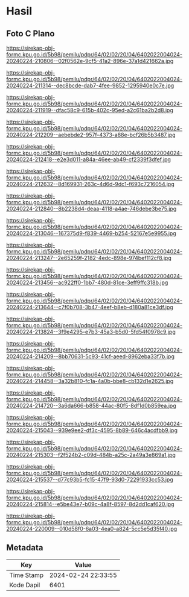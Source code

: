 # Hasil

## Foto C Plano

https://sirekap-obj-formc.kpu.go.id/5b98/pemilu/pdpr/64/02/02/20/04/6402022004024-20240224-210806--02f0562e-9cf5-41a2-896e-37a1d421662a.jpg

https://sirekap-obj-formc.kpu.go.id/5b98/pemilu/pdpr/64/02/02/20/04/6402022004024-20240224-211314--dec8bcde-dab7-4fee-9852-1295940e0c7e.jpg

https://sirekap-obj-formc.kpu.go.id/5b98/pemilu/pdpr/64/02/02/20/04/6402022004024-20240224-211919--dfac58c9-615b-402c-95ed-a2c61ba2b2d8.jpg

https://sirekap-obj-formc.kpu.go.id/5b98/pemilu/pdpr/64/02/02/20/04/6402022004024-20240224-212209--aebebde2-957f-4373-a88e-bcf26b5b3487.jpg

https://sirekap-obj-formc.kpu.go.id/5b98/pemilu/pdpr/64/02/02/20/04/6402022004024-20240224-212418--e2e3d011-a84a-46ee-ab49-cf2339f3dfef.jpg

https://sirekap-obj-formc.kpu.go.id/5b98/pemilu/pdpr/64/02/02/20/04/6402022004024-20240224-212632--8d169931-263c-4d6d-9dc1-f693c7216054.jpg

https://sirekap-obj-formc.kpu.go.id/5b98/pemilu/pdpr/64/02/02/20/04/6402022004024-20240224-212840--8b2238d4-deaa-4118-a4ae-746debe3be75.jpg

https://sirekap-obj-formc.kpu.go.id/5b98/pemilu/pdpr/64/02/02/20/04/6402022004024-20240224-213046--167375d9-f839-4469-b254-52167e5e9955.jpg

https://sirekap-obj-formc.kpu.go.id/5b98/pemilu/pdpr/64/02/02/20/04/6402022004024-20240224-213247--2e65259f-2182-4edc-898e-974bef112cf8.jpg

https://sirekap-obj-formc.kpu.go.id/5b98/pemilu/pdpr/64/02/02/20/04/6402022004024-20240224-213456--ac922ff0-1bb7-480d-81ce-3eff9ffc318b.jpg

https://sirekap-obj-formc.kpu.go.id/5b98/pemilu/pdpr/64/02/02/20/04/6402022004024-20240224-213644--c7f0b708-3b47-4eef-b8eb-d180a81ce3df.jpg

https://sirekap-obj-formc.kpu.go.id/5b98/pemilu/pdpr/64/02/02/20/04/6402022004024-20240224-213824--3f9e4295-e7b3-45a3-b5d0-5fd54f0978c9.jpg

https://sirekap-obj-formc.kpu.go.id/5b98/pemilu/pdpr/64/02/02/20/04/6402022004024-20240224-214209--8bb70631-5c93-41cf-aeed-8962eba33f7b.jpg

https://sirekap-obj-formc.kpu.go.id/5b98/pemilu/pdpr/64/02/02/20/04/6402022004024-20240224-214458--3a32b810-fc1a-4a0b-bbe8-cb132d1e2625.jpg

https://sirekap-obj-formc.kpu.go.id/5b98/pemilu/pdpr/64/02/02/20/04/6402022004024-20240224-214720--3a6da666-b858-44ac-80f5-8df1d0b859ea.jpg

https://sirekap-obj-formc.kpu.go.id/5b98/pemilu/pdpr/64/02/02/20/04/6402022004024-20240224-215043--939e9ee2-df3c-4595-8b89-646c4acdfbb9.jpg

https://sirekap-obj-formc.kpu.go.id/5b98/pemilu/pdpr/64/02/02/20/04/6402022004024-20240224-215303--f2f524b2-c09d-484b-a25c-2a49a3e869a1.jpg

https://sirekap-obj-formc.kpu.go.id/5b98/pemilu/pdpr/64/02/02/20/04/6402022004024-20240224-215537--d77c93b5-fc15-47f9-93d0-72291933cc53.jpg

https://sirekap-obj-formc.kpu.go.id/5b98/pemilu/pdpr/64/02/02/20/04/6402022004024-20240224-215814--e5be43e7-b09c-4a8f-8597-8d2dd1caf620.jpg

https://sirekap-obj-formc.kpu.go.id/5b98/pemilu/pdpr/64/02/02/20/04/6402022004024-20240224-220009--010d58f0-6a03-4ea0-a824-5cc5e5d35f40.jpg


## Metadata

| Key        | Value               |
| ---------- | ------------------- |
| Time Stamp | 2024-02-24 22:33:55 |
| Kode Dapil | 6401                |



